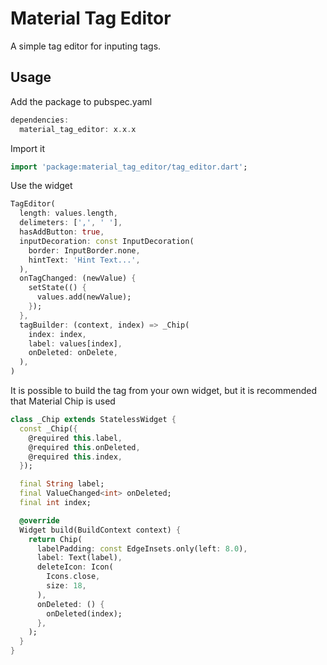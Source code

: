 # Material Tag Editor

A simple tag editor for inputing tags. 

## Usage
Add the package to pubspec.yaml

```dart
dependencies:
  material_tag_editor: x.x.x
```

Import it

```dart
import 'package:material_tag_editor/tag_editor.dart';
```

Use the widget

```dart
TagEditor(
  length: values.length,
  delimeters: [',', ' '],
  hasAddButton: true,
  inputDecoration: const InputDecoration(
    border: InputBorder.none,
    hintText: 'Hint Text...',
  ),
  onTagChanged: (newValue) {
    setState(() {
      values.add(newValue);
    });
  },
  tagBuilder: (context, index) => _Chip(
    index: index,
    label: values[index],
    onDeleted: onDelete,
  ),
)
```

It is possible to build the tag from your own widget, but it is recommended that Material Chip is used

```dart
class _Chip extends StatelessWidget {
  const _Chip({
    @required this.label,
    @required this.onDeleted,
    @required this.index,
  });

  final String label;
  final ValueChanged<int> onDeleted;
  final int index;

  @override
  Widget build(BuildContext context) {
    return Chip(
      labelPadding: const EdgeInsets.only(left: 8.0),
      label: Text(label),
      deleteIcon: Icon(
        Icons.close,
        size: 18,
      ),
      onDeleted: () {
        onDeleted(index);
      },
    );
  }
}
```